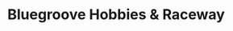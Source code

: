 ---
title: "Bluegroove Hobbies & Raceway"
url: /west-des-moines/bluegroove-hobbies-and-raceway/
shop: sports
---